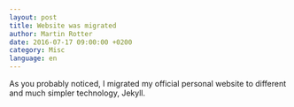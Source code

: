 ```yaml
---
layout: post
title: Website was migrated
author: Martin Rotter
date: 2016-07-17 09:00:00 +0200
category: Misc
language: en
---
```


As you probably noticed, I migrated my official personal website to different and much simpler technology, Jekyll.